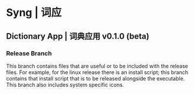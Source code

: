 # Syng | 词应
__Dictionary App | 词典应用__
__v0.1.0 (beta)__
---

### Release Branch
This branch contains files that are useful or to be included with the release files. For example, for the linux release there is an install script; this branch contains that install script that is to be released alongside the executable. This branch also includes system specific icons.
